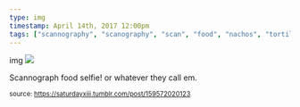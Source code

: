 ```yaml
---
type: img
timestamp: April 14th, 2017 12:00pm
tags: ["scannography", "scanography", "scan", "food", "nachos", "tortilla", "chips", "salsa", "edible", "photography"]
---
```

img
<img src="https://saturdayxiii.github.io/media/159572020123.png"/>
                                                                                          
Scannograph food selfie! or whatever they call em.
 
                                    
                
                
                
                
                                
<small>source: https://saturdayxiii.tumblr.com/post/159572020123</small>